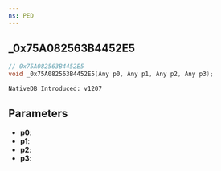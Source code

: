 ```yaml
---
ns: PED
---
```

## _0x75A082563B4452E5

```c
// 0x75A082563B4452E5
void _0x75A082563B4452E5(Any p0, Any p1, Any p2, Any p3);
```

```
NativeDB Introduced: v1207
```

## Parameters
* **p0**:
* **p1**:
* **p2**:
* **p3**:
